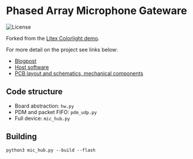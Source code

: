 # Phased Array Microphone Gateware
![License](https://img.shields.io/badge/License-BSD%202--Clause-orange.svg)

Forked from the [Litex Colorlight demo](https://github.com/enjoy-digital/colorlite).

For more detail on the project see links below:

- [Blogpost](https://benwang.dev/2023/02/26/Phased-Array-Microphone.html)
- [Host software](https://github.com/kingoflolz/mic_host)
- [PCB layout and schematics, mechanical components](https://github.com/kingoflolz/mic_hardware)

## Code structure
- Board abstraction: `hw.py`
- PDM and packet FIFO: `pdm_udp.py`
- Full device: `mic_hub.py`

## Building
`python3 mic_hub.py --build --flash`